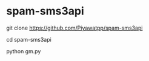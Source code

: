 # spam-sms3api


git clone https://github.com/Piyawatpp/spam-sms3api



cd spam-sms3api



python gm.py
